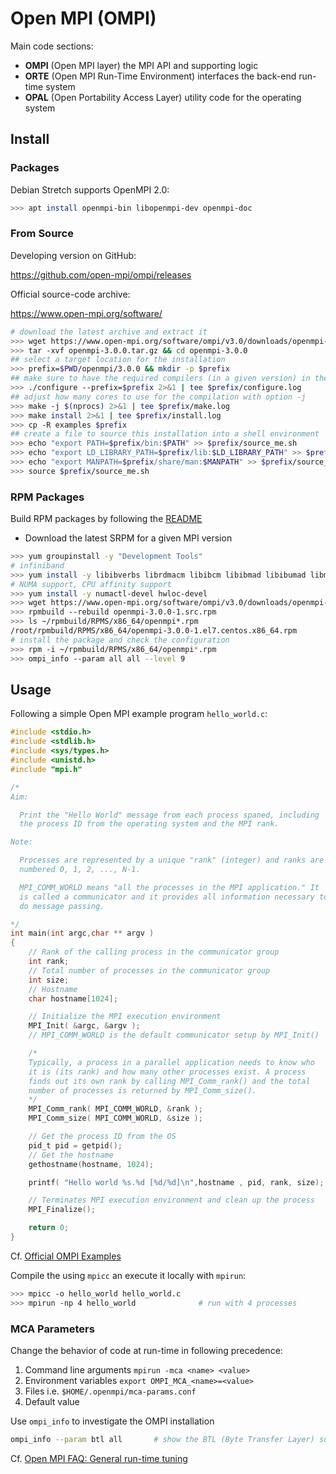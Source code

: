 # Open MPI (OMPI)

Main code sections:

* **OMPI** (Open MPI layer) the MPI API and supporting logic
* **ORTE** (Open MPI Run-Time Environment) interfaces the back-end run-time system
* **OPAL** (Open Portability Access Layer) utility code for the operating system

## Install


### Packages

Debian Stretch supports OpenMPI 2.0:

```bash
>>> apt install openmpi-bin libopenmpi-dev openmpi-doc
```


### From Source

Developing version on GitHub:

<https://github.com/open-mpi/ompi/releases>

Official source-code archive:

<https://www.open-mpi.org/software/>

```bash
# download the latest archive and extract it
>>> wget https://www.open-mpi.org/software/ompi/v3.0/downloads/openmpi-3.0.0.tar.gz
>>> tar -xvf openmpi-3.0.0.tar.gz && cd openmpi-3.0.0
## select a target location for the installation
>>> prefix=$PWD/openmpi/3.0.0 && mkdir -p $prefix
## make sure to have the required compilers (in a given version) in the shell enironment
>>> ./configure --prefix=$prefix 2>&1 | tee $prefix/configure.log
## adjust how many cores to use for the compilation with option -j
>>> make -j $(nprocs) 2>&1 | tee $prefix/make.log
>>> make install 2>&1 | tee $prefix/install.log
>>> cp -R examples $prefix
## create a file to source this installation into a shell environment
>>> echo "export PATH=$prefix/bin:$PATH" >> $prefix/source_me.sh
>>> echo "export LD_LIBRARY_PATH=$prefix/lib:$LD_LIBRARY_PATH" >> $prefix/source_me.sh
>>> echo "export MANPATH=$prefix/share/man:$MANPATH" >> $prefix/source_me.sh
>>> source $prefix/source_me.sh
```

### RPM Packages

Build RPM packages by following the [README](https://github.com/open-mpi/ompi/tree/v3.0.x/contrib/dist/linux)

* Download the latest SRPM for a given MPI version

```bash
>>> yum groupinstall -y "Development Tools"
# infiniband
>>> yum install -y libibverbs librdmacm libibcm libibmad libibumad libmlx4 libmlx5 librdmacm-utils
# NUMA support, CPU affinity support
>>> yum install -y numactl-devel hwloc-devel
>>> wget https://www.open-mpi.org/software/ompi/v3.0/downloads/openmpi-3.0.0-1.src.rpm
>>> rpmbuild --rebuild openmpi-3.0.0-1.src.rpm
>>> ls ~/rpmbuild/RPMS/x86_64/openmpi*.rpm
/root/rpmbuild/RPMS/x86_64/openmpi-3.0.0-1.el7.centos.x86_64.rpm
# install the package and check the configuration
>>> rpm -i ~/rpmbuild/RPMS/x86_64/openmpi*.rpm
>>> ompi_info --param all all --level 9
```

## Usage

Following a simple Open MPI example program `hello_world.c`: 

```c
#include <stdio.h>
#include <stdlib.h>
#include <sys/types.h>
#include <unistd.h>
#include "mpi.h"

/*
Aim:

  Print the "Hello World" message from each process spaned, including
  the process ID from the operating system and the MPI rank.

Note:

  Processes are represented by a unique "rank" (integer) and ranks are 
  numbered 0, 1, 2, ..., N-1. 

  MPI_COMM_WORLD means "all the processes in the MPI application." It 
  is called a communicator and it provides all information necessary to 
  do message passing.

*/
int main(int argc,char ** argv )
{
    // Rank of the calling process in the communicator group
    int rank;
    // Total number of processes in the communicator group
    int size;
    // Hostname
    char hostname[1024];

    // Initialize the MPI execution environment 
    MPI_Init( &argc, &argv );
    // MPI_COMM_WORLD is the default communicator setup by MPI_Init()  

    /* 
    Typically, a process in a parallel application needs to know who 
    it is (its rank) and how many other processes exist. A process 
    finds out its own rank by calling MPI_Comm_rank() and the total 
    number of processes is returned by MPI_Comm_size().
    */
    MPI_Comm_rank( MPI_COMM_WORLD, &rank );
    MPI_Comm_size( MPI_COMM_WORLD, &size );

    // Get the process ID from the OS
    pid_t pid = getpid();
    // Get the hostname
    gethostname(hostname, 1024);

    printf( "Hello world %s.%d [%d/%d]\n",hostname , pid, rank, size);

    // Terminates MPI execution environment and clean up the process
    MPI_Finalize();

    return 0;
}
```

Cf. [Official OMPI Examples](https://github.com/open-mpi/ompi/tree/master/examples)

Compile the using `mpicc` an execute it locally with `mpirun`:

```bash
>>> mpicc -o hello_world hello_world.c
>>> mpirun -np 4 hello_world              # run with 4 processes
```

### MCA Parameters

Change the behavior of code at run-time in following precedence:

1. Command line arguments `mpirun -mca <name> <value>`
2. Environment variables `export OMPI_MCA_<name>=<value>`
3. Files i.e. `$HOME/.openmpi/mca‐params.conf`
4. Default value

Use `ompi_info` to investigate the OMPI installation

```bash
ompi_info --param btl all       # show the BTL (Byte Transfer Layer) supported        
```

Cf. [Open MPI FAQ: General run-time tuning](https://www.open-mpi.org/faq/?category=tuning)
